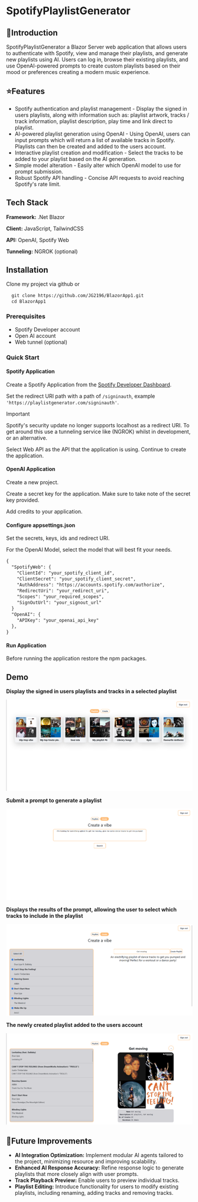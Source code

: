 
# SpotifyPlaylistGenerator

## 🎵Introduction
SpotifyPlaylistGenerator a Blazor Server web application that allows users to authenticate with Spotify, view and manage their playlists, and generate new playlists using AI. Users can log in, browse their existing playlists, and use OpenAI-powered prompts to create custom playlists based on their mood or preferences creating a modern music experience.

## ⭐Features

- Spotify authentication and playlist management - Display the signed in users playlists, along with information such as: playlist artwork, tracks / track information, playlist description, play time and link direct to playlist.
- AI-powered playlist generation using OpenAI - Using OpenAI, users can input prompts which will return a list of available tracks in Spotify. Playlists can then be created and added to the users account.
- Interactive playlist creation and modification - Select the tracks to be added to your playlist based on the AI generation.
- Simple model alteration - Easily alter which OpenAI model to use for prompt submission.
- Robust Spotify API handling - Concise API requests to avoid reaching Spotify's rate limit.


## Tech Stack

**Framework:** .Net Blazor

**Client:** JavaScript, TailwindCSS

**API:** OpenAI, Spotify Web

**Tunneling:** NGROK (optional)
## Installation

Clone my project via github or

```
  git clone https://github.com/JG2196/BlazorApp1.git
  cd BlazorApp1
```

### Prerequisites

- Spotify Developer account
- Open AI account
- Web tunnel (optional)

### Quick Start

#### Spotify Application

Create a Spotify Application from the [Spotify Developer Dashboard](https://developer.spotify.com/).

Set the redirect URI path with a path of `/signinauth`, example `'https://playlistgenerator.com/signinauth'`.
> [!IMPORTANT]
> Spotify's security update no longer supports localhost as a redirect URI. To get around this use a tunneling service like (NGROK) whilst in development, or an alternative.

Select Web API as the API that the application is using. Continue to create the application.

#### OpenAI Application

Create a new project.

Create a secret key for the application. Make sure to take note of the secret key provided.

Add credits to your application.

#### Configure appsettings.json

Set the secrets, keys, ids and redirect URI.

For the OpenAI Model, select the model that will best fit your needs.

```
{
  "SpotifyWeb": {
    "ClientId": "your_spotify_client_id",
    "ClientSecret": "your_spotify_client_secret",
    "AuthAddress": "https://accounts.spotify.com/authorize",
    "RedirectUri": "your_redirect_uri",
    "Scopes": "your_required_scopes",
    "SignOutUrl": "your_signout_url"
  }
  "OpenAI": {
    "APIKey": "your_openai_api_key"
  },
}
```

#### Run Application
Before running the application restore the npm packages.

## Demo

**Display the signed in users playlists and tracks in a selected playlist**

![](/assets/PlayGen_Playlists.png)

**Submit a prompt to generate a playlist**

![](/assets/PlayGen_SubmitPrompt.png)

**Displays the results of the prompt, allowing the user to select which tracks to include in the playlist**

![](/assets/PlayGen_AIResult.png)

**The newly created playlist added to the users account**

![](/assets/PlayGen_CreatedPlaylist.png)

## 🚀Future Improvements

- **AI Integration Optimization:** Implement modular AI agents tailored to the project, minimizing resource and improving scalability.
- **Enhanced AI Response Accuracy:** Refine response logic to generate playlists that more closely align with user prompts.
-	**Track Playback Preview:** Enable users to preview individual tracks.
- **Playlist Editing:** Introduce functionality for users to modify existing playlists, including renaming, adding tracks and removing tracks.

